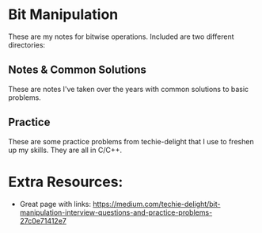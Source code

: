 # Bit Manipulation
These are my notes for bitwise operations. Included are two different directories:

## Notes & Common Solutions
These are notes I've taken over the years with common solutions to basic problems.

## Practice
These are some practice problems from techie-delight that I use to freshen up my skills. They are all in C/C++.


# Extra Resources:
* Great page with links: https://medium.com/techie-delight/bit-manipulation-interview-questions-and-practice-problems-27c0e71412e7
